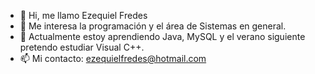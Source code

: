 - 👋 Hi, me llamo Ezequiel Fredes
- 👀 Me interesa la programación y el área de Sistemas en general.
- 🌱 Actualmente estoy aprendiendo Java, MySQL y el verano siguiente pretendo estudiar Visual C++.
- 📫 Mi contacto: ezequielfredes@hotmail.com 

<!---
ginzzzo/ginzzzo is a ✨ special ✨ repository because its `README.md` (this file) appears on your GitHub profile.
You can click the Preview link to take a look at your changes.
--->
